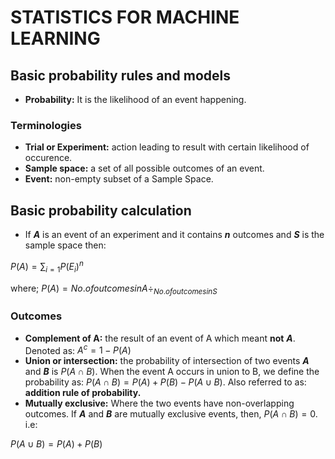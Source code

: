 # STATISTICS FOR MACHINE LEARNING

## Basic probability rules and models

- **Probability:** It is the likelihood of an event happening.

### Terminologies

- **Trial or Experiment:** action leading to result with certain likelihood of occurence.
- **Sample space:** a set of all possible outcomes of an event.
- **Event:** non-empty subset of a Sample Space.

## Basic probability calculation

- If ***A*** is an event of an experiment and it contains ***n*** outcomes and ***S*** is the sample space then:

$P(A) = \sum_{i=1}P(E_i)^{n}$

where;
$P(A) = {No. of outcomes in A}\div_{No. of outcomes in S}$

### Outcomes

- **Complement of A:**  the result of an event of A which meant **not** ***A***. Denoted as:
${A}^{c} = 1 - {P(A)}$
- **Union or intersection:** the probability of intersection of two events ***A*** and ***B*** is $P(A \cap B)$. When the event A occurs in union to B, we define the probability as: $P(A \cap B) = P(A) + P(B) - P(A \cup B)$. Also referred to as: **addition rule of probability.**
- **Mutually exclusive:** Where the two events have non-overlapping outcomes.  If ***A*** and ***B*** are mutually exclusive events, then, $P(A \cap B) = 0$. i.e:

$P(A \cup B) = P(A)  + P(B)$
